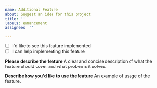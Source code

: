 ```yaml
---
name: Additional Feature
about: Suggest an idea for this project
title: ''
labels: enhancement
assignees: ''

---
```


- [ ] I'd like to see this feature implemented
- [ ] I can help implementing this feature

**Please describe the feature**
A clear and concise description of what the feature should cover and what problems it solves.

**Describe how you'd like to use the feature**
An example of usage of the feature.
